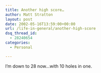 ```yaml
---
title: Another high score…
author: Matt Stratton
layout: post
date: 2002-05-16T13:59:00+00:00
url: /life-in-general/another-high-score
dsq_thread_id:
  - 28240654
categories:
  - Personal

---
```

I&#8217;m down to 28 now&#8230;with 10 holes in one.